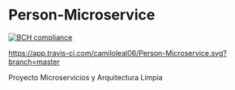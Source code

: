 # Person-Microservice

[![BCH compliance](https://bettercodehub.com/edge/badge/camiloleal06/Person-Microservice?branch=master)](https://bettercodehub.com/)

https://app.travis-ci.com/camiloleal06/Person-Microservice.svg?branch=master

Proyecto Microservicios y Arquitectura Limpia 
